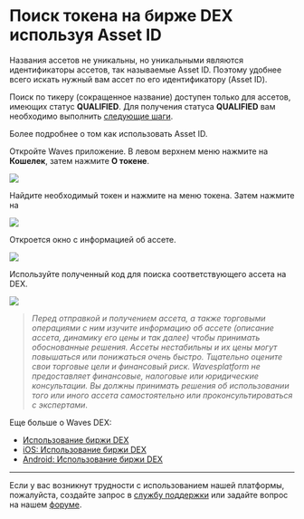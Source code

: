 # Поиск токена на бирже DEX используя Asset ID

Названия ассетов не уникальны, но уникальными являются идентификаторы ассетов, так называемые Asset ID. Поэтому удобнее всего искать нужный вам ассет по его идентификатору (Asset ID).

Поиск по тикеру (сокращенное название) доступен только для ассетов, имеющих статус **QUALIFIED**. Для получения статуса **QUALIFIED** вам необходимо выполнить [следующие шаги](https://bettertokens.org/application-progress.html).

Более подробнее о том как использовать Asset ID.

Откройте Waves приложение. В левом верхнем меню нажмите на **Кошелек**, затем нажмите **О токене**.

![](/_assets/asset_id_01.png)

Найдите необходимый токен и нажмите на меню токена. Затем нажмите на

![](/_assets/asset_id_02.png)

Откроется окно с информацией об ассете.

![](/_assets/asset_id_03.png)

Используйте полученный код для поиска соответствующего ассета на DEX.

![](/_assets/asset_id_04.png)

> _Перед отправкой и получением ассета, а также торговыми операциями с ним изучите информацию об ассете (описание ассета, динамику его цены и так далее) чтобы принимать обоснованные решения. Ассеты нестабильны и их цены могут повышаться или понижаться очень быстро. Тщательно оцените свои торговые цели и финансовый риск.
> Wavesplatform не предоставляет финансовые, налоговые или юридические консультации. Вы должны принимать решения об использовании того или иного ассета самостоятельно или проконсультироваться с экспертами_.

Еще больше о Waves DEX:

* [Использование биржи DEX](/waves-dex/start-trading-on-the-waves-dex.md)
* [iOS: Использование биржи DEX](/waves-client/mobile-apps/iOS/waves-dex/start-trading-on-the-waves-dex.md)
* [Android: Использование биржи DEX](/waves-client/mobile-apps/iOS/waves-dex/start-trading-on-the-waves-dex.md)

___

Если у вас возникнут трудности с использованием нашей платформы, пожалуйста, создайте запрос в [службу поддержки](https://support.wavesplatform.com/) или задайте вопрос на нашем [форуме](https://forum.wavesplatform.com/).
